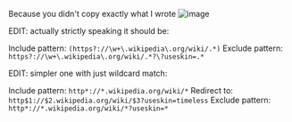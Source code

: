 Because you didn't copy exactly what I wrote ![image](https://user-images.githubusercontent.com/43073868/213579696-6c5fb082-7deb-4c36-bde2-e6cd77878f77.png)

EDIT: actually strictly speaking it should be:

Include pattern: `(https?://\w+\.wikipedia\.org/wiki/.*)` Exclude pattern: `https?://\w+\.wikipedia\.org/wiki/.*?\?useskin=.*`

EDIT: simpler one with just wildcard match:

Include pattern: `http*://*.wikipedia.org/wiki/*` Redirect to: `http$1://$2.wikipedia.org/wiki/$3?useskin=timeless` Exclude pattern: `http*://*.wikipedia.org/wiki/*?useskin=*`
